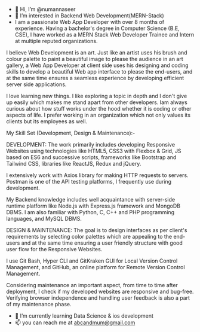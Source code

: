 - 👋 Hi, I’m @numannaseer
- 👀 I’m interested in Backend Web Development(MERN-Stack)
- I am a passionate Web App Developer with over 8 months of experience. Having a bachelor's degree in Computer Science (B.E, CSE), I have worked as a MERN Stack Web Developer Trainee and Intern at multiple reputed organizations.

I believe Web Development is an art. Just like an artist uses his brush and colour palette to paint a beautiful image to please the audience in an art gallery, a Web App Developer at client side uses his designing and coding skills to develop a beautiful Web app interface to please the end-users, and at the same time ensures a seamless experience by developing efficient server side applications.

I love learning new things. I like exploring a topic in depth and I don't give up easily which makes me stand apart from other developers. Iam always curious about how stuff works under the hood whether it is coding or other aspects of life. I prefer working in an organization which not only values its clients but its employees as well.

My Skill Set (Development, Design & Maintenance):-

DEVELOPMENT: 
The work primarily includes developing Responsive Websites using technologies like HTML5, CSS3 with Flexbox & Grid, JS based on ES6 and successive scripts, frameworks like Bootstrap and Tailwind CSS, libraries like ReactJS, Redux and jQuery.

I extensively work with Axios library for making HTTP requests to servers. Postman is one of the API testing platforms, I frequently use during development.

My Backend knowledge includes well acquaintance with server-side runtime platform like Node.js with Express.js framework and MongoDB DBMS. I am also familiar with Python, C, C++ and PHP programming languages, and MySQL DBMS.


DESIGN & MAINTENANCE: 
The goal is to design interfaces as per client's requirements by selecting color palettes which are appealing to the end-users and at the same time ensuring a user friendly structure with good user flow for the Responsive Websites.

I use Git Bash, Hyper CLI and GitKraken GUI for Local Version Control Management, and GitHub, an online platform for Remote Version Control Management.

Considering maintenance an important aspect, from time to time after deployment, I check if my developed websites are responsive and bug-free. Verifying browser independence and handling user feedback is also a part of my maintenance phase.
- 🌱 I’m currently learning Data Science & ios development
- 📫 you can reach me at abcandmum@gmail.com

<!---
numannaseer/numannaseer is a ✨ special ✨ repository because its `README.md` (this file) appears on your GitHub profile.
You can click the Preview link to take a look at your changes.
--->
